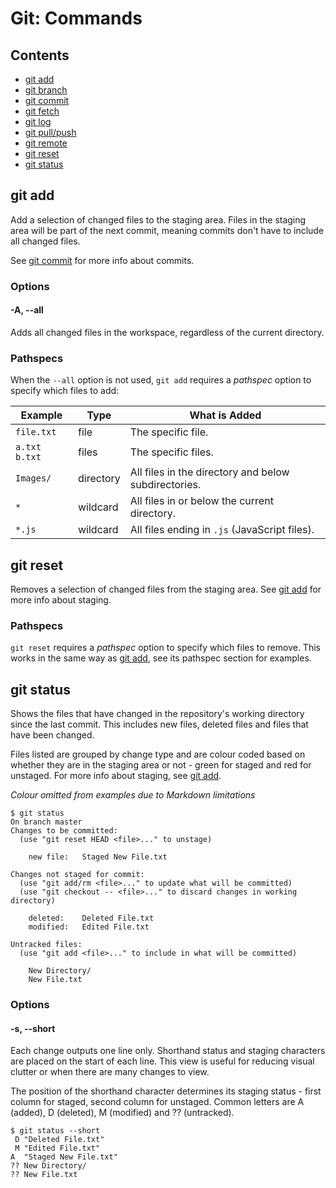 # Git: Commands

## Contents

- [git add](#git-add)
- [git branch](#git-branch)
- [git commit](#git-commit)
- [git fetch](#git-fetch)
- [git log](#git-log)
- [git pull/push](#git-pull-push)
- [git remote](#git-remote)
- [git reset](#git-reset)
- [git status](#git-status)

## git add

Add a selection of changed files to the staging area. Files in the staging area will be part of the next commit, meaning commits don't have to include all changed files.

See [git commit](#git-commit) for more info about commits.

### Options

#### -A, --all

Adds all changed files in the workspace, regardless of the current directory.

### Pathspecs

When the `--all` option is not used, `git add` requires a *pathspec* option to specify which files to add:

|Example      |Type     |What is Added                                       |
|-------------|---------|----------------------------------------------------|
|`file.txt`   |file     |The specific file.                                  |
|`a.txt b.txt`|files    |The specific files.                                 |
|`Images/`    |directory|All files in the directory and below subdirectories.|
|`*`          |wildcard |All files in or below the current directory.        |
|`*.js`       |wildcard |All files ending in `.js` (JavaScript files).       |

## git reset

Removes a selection of changed files from the staging area. See [git add](#git-add) for more info about staging.

### Pathspecs

`git reset` requires a *pathspec* option to specify which files to remove. This works in the same way as [git add](#git-add), see its pathspec section for examples.

## git status

Shows the files that have changed in the repository's working directory since the last commit. This includes new files, deleted files and files that have been changed.

Files listed are grouped by change type and are colour coded based on whether they are in the staging area or not - green for staged and red for unstaged. For more info about staging, see [git add](#git-add).

*Colour omitted from examples due to Markdown limitations*

```
$ git status
On branch master
Changes to be committed:
  (use "git reset HEAD <file>..." to unstage)

	new file:   Staged New File.txt

Changes not staged for commit:
  (use "git add/rm <file>..." to update what will be committed)
  (use "git checkout -- <file>..." to discard changes in working directory)

	deleted:    Deleted File.txt
	modified:   Edited File.txt

Untracked files:
  (use "git add <file>..." to include in what will be committed)

	New Directory/
	New File.txt
```

### Options

#### -s, --short

Each change outputs one line only. Shorthand status and staging characters are placed on the start of each line. This view is useful for reducing visual clutter or when there are many changes to view.

The position of the shorthand character determines its staging status - first column for staged, second column for unstaged. Common letters are A (added), D (deleted), M (modified) and ?? (untracked).

```
$ git status --short
 D "Deleted File.txt"
 M "Edited File.txt"
A  "Staged New File.txt"
?? New Directory/
?? New File.txt
```
